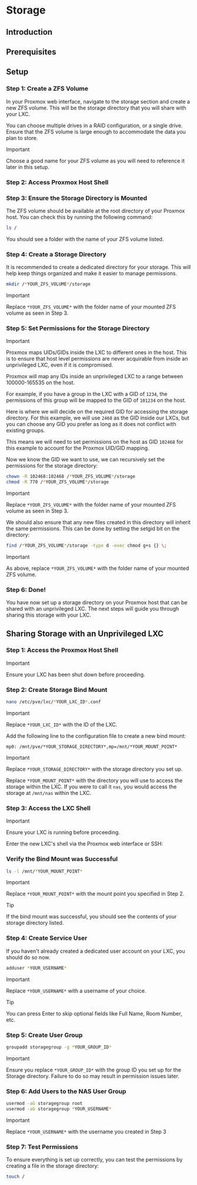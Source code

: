 # Storage

## Introduction

## Prerequisites

## Setup

### Step 1: Create a ZFS Volume
In your Proxmox web interface, navigate to the storage section and create a new ZFS volume. This will be the storage directory that you will share with your LXC.

You can choose multiple drives in a RAID configuration, or a single drive. Ensure that the ZFS volume is large enough to accommodate the data you plan to store.

> [!IMPORTANT]
> Choose a good name for your ZFS volume as you will need to reference it later in this setup.

### Step 2: Access Proxmox Host Shell

### Step 3: Ensure the Storage Directory is Mounted

The ZFS volume should be available at the root directory of your Proxmox host. You can check this by running the following command:

```bash
ls /
```

You should see a folder with the name of your ZFS volume listed.

### Step 4: Create a Storage Directory
It is recommended to create a dedicated directory for your storage. This will help keep things organized and make it easier to manage permissions.

```bash
mkdir /*YOUR_ZFS_VOLUME*/storage
```
> [!IMPORTANT]
> Replace `*YOUR_ZFS_VOLUME*` with the folder name of your mounted ZFS volume as seen in Step 3.

### Step 5: Set Permissions for the Storage Directory

> [!IMPORTANT]
> Proxmox maps UIDs/GIDs inside the LXC to different ones in the host. This is to ensure that host level permissions are never acquirable from inside an unprivileged LXC, even if it is compromised.
> 
> Proxmox will map any IDs inside an unprivileged LXC to a range between 100000-165535 on the host.
> 
> For example, if you have a group in the LXC with a GID of `1234`, the permissions of this group will be mapped to the GID of `101234` on the host.

Here is where we will decide on the required GID for accessing the storage directory. For this example, we will use `2468` as the GID inside our LXCs, but you can choose any GID you prefer as long as it does not conflict with existing groups.

This means we will need to set permissions on the host as GID `102468` for this example to account for the Proxmox UID/GID mapping.

Now we know the GID we want to use, we can recursively set the permissions for the storage directory:
```bash
chown -R 102468:102468 /*YOUR_ZFS_VOLUME*/storage
chmod -R 770 /*YOUR_ZFS_VOLUME*/storage
```

> [!IMPORTANT]
> Replace `*YOUR_ZFS_VOLUME*` with the folder name of your mounted ZFS volume as seen in Step 3.

We should also ensure that any new files created in this directory will inherit the same permissions. This can be done by setting the setgid bit on the directory:

```bash
find /*YOUR_ZFS_VOLUME*/storage -type d -exec chmod g+s {} \;
```
> [!IMPORTANT]
> As above, replace `*YOUR_ZFS_VOLUME*` with the folder name of your mounted ZFS volume.

### Step 6: Done!
You have now set up a storage directory on your Proxmox host that can be shared with an unprivileged LXC. The next steps will guide you through sharing this storage with your LXC.

## Sharing Storage with an Unprivileged LXC

### Step 1: Access the Proxmox Host Shell
> [!IMPORTANT]
> Ensure your LXC has been shut down before proceeding.

### Step 2: Create Storage Bind Mount

```bash
nano /etc/pve/lxc/*YOUR_LXC_ID*.conf
```
> [!IMPORTANT]
> Replace `*YOUR_LXC_ID*` with the ID of the LXC.

Add the following line to the configuration file to create a new bind mount:

```plaintext
mp0: /mnt/pve/*YOUR_STORAGE_DIRECTORY*,mp=/mnt/*YOUR_MOUNT_POINT*
```
> [!IMPORTANT]
> Replace `*YOUR_STORAGE_DIRECTORY*` with the storage directory you set up.
> 
> Replace `*YOUR_MOUNT_POINT*` with the directory you will use to access the storage within the LXC. If you were to call it `nas`, you would access the storage at `/mnt/nas` within the LXC.

### Step 3: Access the LXC Shell
> [!IMPORTANT]
> Ensure your LXC is running before proceeding.

Enter the new LXC's shell via the Proxmox web interface or SSH:

### Verify the Bind Mount was Successful
```bash
ls -l /mnt/*YOUR_MOUNT_POINT*
```
> [!IMPORTANT]
> Replace `*YOUR_MOUNT_POINT*` with the mount point you specified in Step 2.
 
> [!TIP]
> If the bind mount was successful, you should see the contents of your storage directory listed.

### Step 4: Create Service User

If you haven't already created a dedicated user account on your LXC, you should do so now.

```bash
adduser *YOUR_USERNAME*
```
> [!IMPORTANT]
> Replace `*YOUR_USERNAME*` with a username of your choice.

> [!TIP]
> You can press Enter to skip optional fields like Full Name, Room Number, etc.

### Step 5: Create User Group
```bash
groupadd storagegroup -g *YOUR_GROUP_ID*
```
> [!IMPORTANT]  
> Ensure you replace `*YOUR_GROUP_ID*` with the group ID you set up for the Storage directory. Failure to do so may result in permission issues later.

### Step 6: Add Users to the NAS User Group
```bash
usermod -aG storagegroup root
usermod -aG storagegroup *YOUR_USERNAME*
```

> [!IMPORTANT]
> Replace `*YOUR_USERNAME*` with the username you created in Step 3

### Step 7: Test Permissions
To ensure everything is set up correctly, you can test the permissions by creating a file in the storage directory:
```bash
touch /
